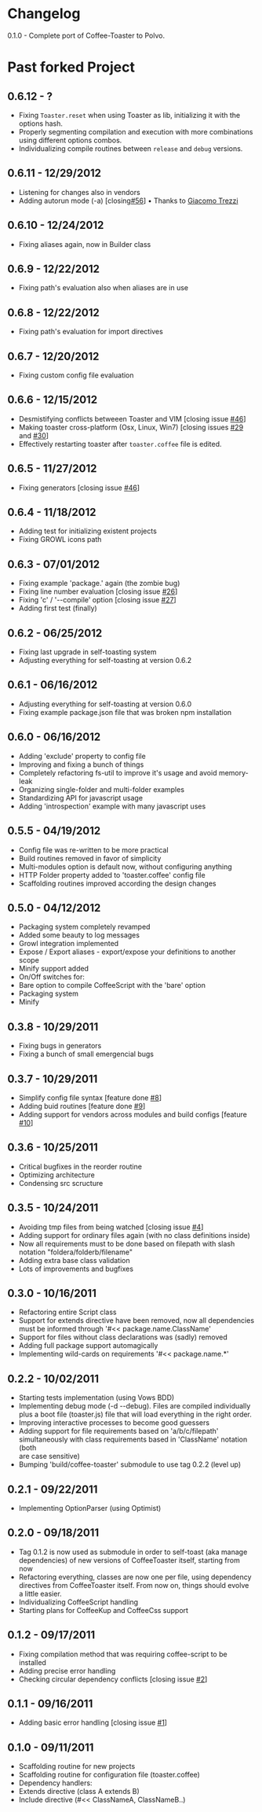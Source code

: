 # Changelog

0.1.0 - Complete port of Coffee-Toaster to Polvo.


# Past forked Project

## 0.6.12 - ?
 * Fixing `Toaster.reset` when using Toaster as lib, initializing it with the
options hash.
 * Properly segmenting compilation and execution with more combinations using
different options combos.
 * Individualizing compile routines between `release` and `debug` versions.

## 0.6.11 - 12/29/2012
 * Listening for changes also in vendors
 * Adding autorun mode (-a) [closing[#56](https://github.com/serpentem/coffee-toaster/pull/56)] • Thanks to [Giacomo Trezzi](https://github.com/G3z)

## 0.6.10 - 12/24/2012
 * Fixing aliases again, now in Builder class

## 0.6.9 - 12/22/2012
 * Fixing path's evaluation also when aliases are in use

## 0.6.8 - 12/22/2012
 * Fixing path's evaluation for import directives

## 0.6.7 - 12/20/2012
 * Fixing custom config file evaluation

## 0.6.6 - 12/15/2012
 * Desmistifying conflicts betweeen Toaster and VIM [closing issue [#46](https://github.com/serpentem/coffee-toaster/issues/47)]
 * Making toaster cross-platform (Osx, Linux, Win7) [closing issues [#29](https://github.com/serpentem/coffee-toaster/issues/29) and [#30](https://github.com/serpentem/coffee-toaster/issues/30)]
 * Effectively restarting toaster after `toaster.coffee` file is edited.

## 0.6.5 - 11/27/2012
 * Fixing generators [closing issue [#46](https://github.com/serpentem/coffee-toaster/issues/46)]

## 0.6.4 - 11/18/2012
 * Adding test for initializing existent projects
 * Fixing GROWL icons path

## 0.6.3 - 07/01/2012
 * Fixing example 'package.' again (the zombie bug)
 * Fixing line number evaluation [closing issue [#26](http://github.com/serpentem/coffee-toaster/issues/26)]
 * Fixing 'c' / '--compile' option [closing issue [#27](http://github.com/serpentem/coffee-toaster/issues/27)]
 * Adding first test (finally)

## 0.6.2 - 06/25/2012
 * Fixing last upgrade in self-toasting system
 * Adjusting everything for self-toasting at version 0.6.2

## 0.6.1 - 06/16/2012
 * Adjusting everything for self-toasting at version 0.6.0
 * Fixing example package.json file that was broken npm installation

## 0.6.0 - 06/16/2012
 * Adding 'exclude' property to config file
 * Improving and fixing a bunch of things
 * Completely refactoring fs-util to improve it's usage and avoid memory-leak
 * Organizing single-folder and multi-folder examples
 * Standardizing API for javascript usage
 * Adding 'introspection' example with many javascript uses

## 0.5.5 - 04/19/2012
 * Config file was re-written to be more practical
 * Build routines removed in favor of simplicity
 * Multi-modules option is default now, without configuring anything
 * HTTP Folder property added to 'toaster.coffee' config file
 * Scaffolding routines improved according the design changes

## 0.5.0 - 04/12/2012
 * Packaging system completely revamped
 * Added some beauty to log messages
 * Growl integration implemented
 * Expose / Export aliases - export/expose your definitions to another scope
 * Minify support added
 * On/Off switches for:
  * Bare option to compile CoffeeScript with the 'bare' option
  * Packaging system
  * Minify

## 0.3.8 - 10/29/2011
 * Fixing bugs in generators
 * Fixing a bunch of small emergencial bugs

## 0.3.7 - 10/29/2011
 * Simplify config file syntax [feature done [#8](https://github.com/serpentem/coffee-toaster/issues/8)]
 * Adding buid routines [feature done [#9](https://github.com/serpentem/coffee-toaster/issues/9)]
 * Adding support for vendors across modules and build configs [feature [#10](https://github.com/serpentem/coffee-toaster/issues/10)]

## 0.3.6 - 10/25/2011
 * Critical bugfixes in the reorder routine
 * Optimizing architecture
 * Condensing src scructure

## 0.3.5 - 10/24/2011
 * Avoiding tmp files from being watched [closing issue [#4](http://github.com/serpentem/coffee-toaster/issues/4)]
 * Adding support for ordinary files again (with no class definitions inside)
 * Now all requirements must to be done based on filepath with slash<BR>
notation "foldera/folderb/filename"
 * Adding extra base class validation
 * Lots of improvements and bugfixes

## 0.3.0 - 10/16/2011
 * Refactoring entire Script class
 * Support for extends directive have been removed, now all dependencies<BR>
must be informed through '#<< package.name.ClassName'
 * Support for files without class declarations was (sadly) removed
 * Adding full package support automagically
 * Implementing wild-cards on requirements '#<< package.name.*'

## 0.2.2 - 10/02/2011
 * Starting tests implementation (using Vows BDD)
 * Implementing debug mode (-d --debug). Files are compiled individually<BR>
plus a boot file (toaster.js) file that will load everything in the right order.
 * Improving interactive processes to become good guessers
 * Adding support for file requirements based on 'a/b/c/filepath'<BR>
simultaneously with class requirements based in 'ClassName' notation (both<BR>
are case sensitive)
 * Bumping 'build/coffee-toaster' submodule to use tag 0.2.2 (level up)

## 0.2.1 - 09/22/2011
 * Implementing OptionParser (using Optimist)

## 0.2.0 - 09/18/2011
 * Tag 0.1.2 is now used as submodule in order to self-toast (aka manage<BR>
dependencies) of new versions of CoffeeToaster itself, starting from now
 * Refactoring everything, classes are now one per file, using dependency<BR>
directives from CoffeeToaster itself. From now on, things should evolve<BR>
a little easier.
 * Individualizing CoffeeScript handling
 * Starting plans for CoffeeKup and CoffeeCss support

## 0.1.2 - 09/17/2011
 * Fixing compilation method that was requiring coffee-script to be installed
 * Adding precise error handling
 * Checking circular dependency conflicts [closing issue [#2](http://github.com/serpentem/coffee-toaster/issues/2)]

## 0.1.1 - 09/16/2011
 * Adding basic error handling [closing issue [#1](http://github.com/serpentem/coffee-toaster/issues/1)]

## 0.1.0 - 09/11/2011
 * Scaffolding routine for new projects
 * Scaffolding routine for configuration file (toaster.coffee)
 * Dependency handlers:
  * Extends directive (class A extends B)
  * Include directive (#<< ClassNameA, ClassNameB..)
